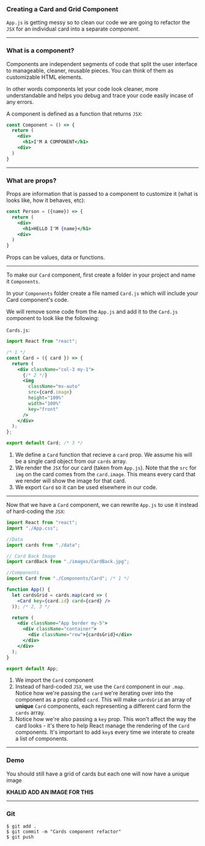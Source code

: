 ### Creating a Card and Grid Component

`App.js` is getting messy so to clean our code we are going to refactor the `JSX` for an individual card into a separate _component_.

---

### What is a component?

Components are independent segments of code that split the user interface to manageable, cleaner, reusable pieces. You can think of them as customizable HTML elements.

In other words components let your code look cleaner, more understandable and helps you debug and trace your code easily incase of any errors.

A component is defined as a function that returns `JSX`:

```jsx
const Component = () => {
  return (
    <div>
      <h1>I'M A COMPONENT</h1>
    <div>
  )
}
```

---

### What are props?

Props are information that is passed to a component to customize it (what is looks like, how it behaves, etc):

```jsx
const Person = ({name}) => {
  return (
    <div>
      <h1>HELLO I'M {name}</h1>
    <div>
  )
}
```

Props can be values, data or functions.

---

To make our `Card` component, first create a folder in your project and name it `Components`.

In your `Components` folder create a file named `Card.js` which will include your Card component's code.

We will remove some code from the `App.js` and add it to the `Card.js` component to look like the following:

`Cards.js`:

```jsx
import React from "react";

/* 1 */
const Card = ({ card }) => {
  return (
    <div className="col-3 my-1">
      {/* 2 */}
      <img
        className="mx-auto"
        src={card.image}
        height="100%"
        width="100%"
        key="front"
      />
    </div>
  );
};

export default Card; /* 3 */
```

1. We define a `Card` function that recieve a `card` prop. We assume his will be a single card object from our `cards` array.
2. We render the `JSX` for our card (taken from `App.js`). Note that the `src` for `img` on the card comes from the `card.image`. This means every card that we render will show the image for that card.
3. We export `Card` so it can be used elsewhere in our code.

---

Now that we have a `Card` component, we can rewrite `App.js` to use it instead of hard-coding the `JSX`:

```jsx
import React from "react";
import "./App.css";

//Data
import cards from "./data";

// Card Back Image
import cardBack from "./images/CardBack.jpg";

//Components
import Card from "./Components/Card"; /* 1 */

function App() {
  let cardsGrid = cards.map(card => (
    <Card key={card.id} card={card} />
  )); /* 2, 3 */

  return (
    <div className="App border my-5">
      <div className="container">
        <div className="row">{cardsGrid}</div>
      </div>
    </div>
  );
}

export default App;
```

1. We import the `Card` component
2. Instead of hard-coded `JSX`, we use the `Card` component in our `.map`. Notice how we're passing the `card` we're iterating over into the component as a prop called `card`. This will make `cardsGrid` an array of **unique** `Card` components, each representing a different card form the `cards` array.
3. Notice how we're also passing a `key` prop. This won't affect the way the card looks - it's there to help React manage the rendering of the `Card` components. It's important to add `key`s every time we interate to create a list of components.

---

### Demo

You should still have a grid of cards but each one will now have a unique image

**KHALID ADD AN IMAGE FOR THIS**

---

### Git

```shell
$ git add .
$ git commit -m "Cards component refactor"
$ git push
```
